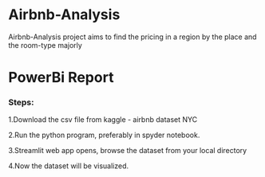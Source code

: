 # Airbnb-Analysis 

Airbnb-Analysis project aims to find the pricing in a region by the place and the room-type majorly

# PowerBi Report


### Steps:

1.Download the csv file from kaggle - airbnb dataset NYC

2.Run the python program, preferably in spyder notebook.

3.Streamlit web app opens, browse the dataset from your local directory

4.Now the dataset will be visualized.

